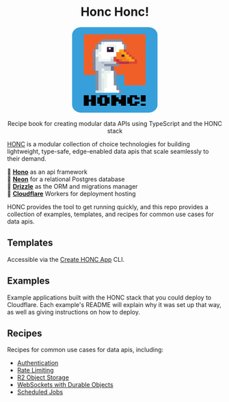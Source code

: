 <div align="center">
  <h1>Honc Honc!</h1>
  <img src="https://github.com/brettimus/honc-it-like-its-hot/blob/8f49e07f6161267c93711c48b8f9c40aa571fc83/assets/honc.png" width="200" height="200" />
</div>

<p align="center">
    Recipe book for creating modular data APIs using TypeScript and the HONC stack
</p>

[HONC](https://honc.dev) is a modular collection of choice technologies for building lightweight, type-safe, edge-enabled data apis that scale seamlessly to their demand.

  🪿 **[Hono](https://hono.dev)** as an api framework  
  🪿 **[Neon](https://neon.tech)** for a relational Postgres database  
  🪿 **[Drizzle](https://orm.drizzle.team/)** as the ORM and migrations manager  
  🪿 **[Cloudflare](https://workers.cloudflare.com/)** Workers for deployment hosting  

HONC provides the tool to get running quickly, and this repo provides a collection of examples, templates, and recipes for common use cases for data apis.

## Templates

Accessible via the [Create HONC App](https://github.com/fiberplane/create-honc-app) CLI.

## Examples

Example applications built with the HONC stack that you could deploy to Cloudflare. Each example's README will explain why it was set up that way, as well as giving instructions on how to deploy.

## Recipes

Recipes for common use cases for data apis, including:

- [Authentication](./recipes/authentication)
- [Rate Limiting](./recipes/rate-limiting)
- [R2 Object Storage](./recipes/r2-object-storage)
- [WebSockets with Durable Objects](./recipes/durable-objects)
- [Scheduled Jobs](./recipes/scheduled-jobs)
